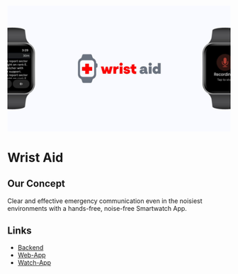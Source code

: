 <img src="./docs/header.jpeg" alt="logo" />

# Wrist Aid

## Our Concept

Clear and effective emergency communication even in the noisiest environments with a hands-free, noise-free Smartwatch App.

## Links

- [Backend](backend/README.md)
- [Web-App](web-app/README.md)
- [Watch-App](watch-app/README.md)
